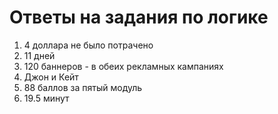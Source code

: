 # Ответы на задания по логике

1. 4 доллара не было потрачено
2. 11 дней
3. 120 баннеров - в обеих рекламных кампаниях
4. Джон и Кейт
5. 88 баллов за пятый модуль
6. 19.5 минут
